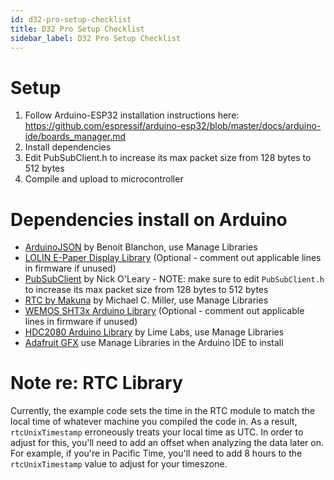 ```yaml
---
id: d32-pro-setup-checklist
title: D32 Pro Setup Checklist
sidebar_label: D32 Pro Setup Checklist
---
```


# Setup
1. Follow Arduino-ESP32 installation instructions here: https://github.com/espressif/arduino-esp32/blob/master/docs/arduino-ide/boards_manager.md
2. Install dependencies
3. Edit PubSubClient.h to increase its max packet size from 128 bytes to 512 bytes
4. Compile and upload to microcontroller

# Dependencies install on Arduino
- [ArduinoJSON](https://arduinojson.org/) by Benoit Blanchon, use Manage Libraries
- [LOLIN E-Paper Display Library](https://github.com/wemos/LOLIN_EPD_Library) (Optional - comment out applicable lines in firmware  if unused)
- [PubSubClient](https://pubsubclient.knolleary.net/) by Nick O'Leary - NOTE: make sure to edit `PubSubClient.h` to increase its max packet size from 128 bytes to 512 bytes
- [RTC by Makuna](https://github.com/Makuna/Rtc/wiki) by Michael C. Miller, use Manage Libraries
- [WEMOS SHT3x Arduino Library](https://github.com/wemos/WEMOS_SHT3x_Arduino_Library) (Optional - comment out applicable lines in firmware if unused)
- [HDC2080 Arduino Library](https://github.com/lime-labs/HDC2080-Arduino) by Lime Labs, use Manage Libraries
- [Adafruit GFX](https://github.com/adafruit/Adafruit-GFX-Library) use Manage Libraries in the Arduino IDE to install

# Note re: RTC Library
Currently, the example code sets the time in the RTC module to match the local time of whatever machine you compiled the code in. As a result, `rtcUnixTimestamp` erroneously treats your local time as UTC. In order to adjust for this, you'll need to add an offset when analyzing the data later on. For example, if you're in Pacific Time, you'll need to add 8 hours to the `rtcUnixTimestamp` value to adjust for your timeszone.